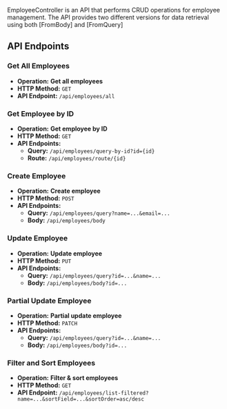 EmployeeController is an API that performs CRUD operations for employee management. The API provides two different versions for data retrieval using both [FromBody] and [FromQuery]

## API Endpoints

### **Get All Employees**
- **Operation:** **Get all employees**
- **HTTP Method:** `GET`
- **API Endpoint:** `/api/employees/all`

### **Get Employee by ID**
- **Operation:** **Get employee by ID**
- **HTTP Method:** `GET`
- **API Endpoints:**  
  - **Query:** `/api/employees/query-by-id?id={id}`
  - **Route:** `/api/employees/route/{id}`

### **Create Employee**
- **Operation:** **Create employee**
- **HTTP Method:** `POST`
- **API Endpoints:**  
  - **Query:** `/api/employees/query?name=...&email=...`
  - **Body:** `/api/employees/body`

### **Update Employee**
- **Operation:** **Update employee**
- **HTTP Method:** `PUT`
- **API Endpoints:**  
  - **Query:** `/api/employees/query?id=...&name=...`
  - **Body:** `/api/employees/body?id=...`

### **Partial Update Employee**
- **Operation:** **Partial update employee**
- **HTTP Method:** `PATCH`
- **API Endpoints:**  
  - **Query:** `/api/employees/query?id=...&name=...`
  - **Body:** `/api/employees/body?id=...`

### **Filter and Sort Employees**
- **Operation:** **Filter & sort employees**
- **HTTP Method:** `GET`
- **API Endpoint:** `/api/employees/list-filtered?name=...&sortField=...&sortOrder=asc/desc`

